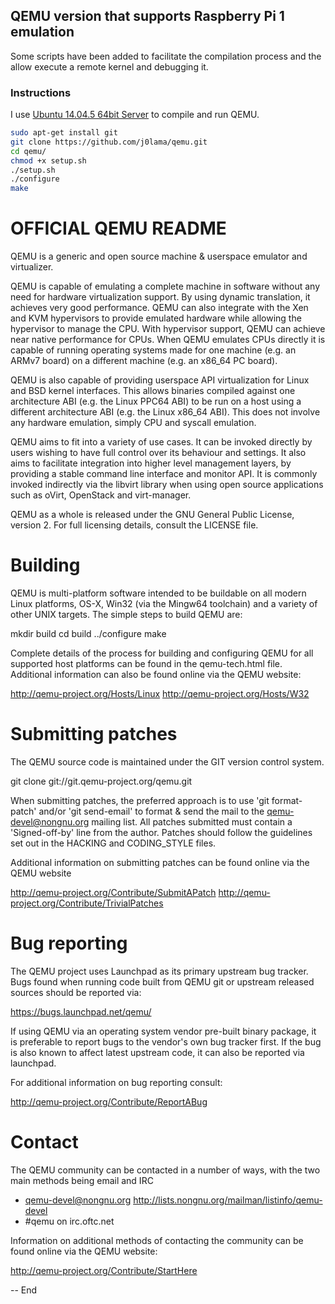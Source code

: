 ## QEMU version that supports Raspberry Pi 1 emulation
Some scripts have been added to facilitate the compilation process and the allow execute a remote kernel and debugging it.
### Instructions
I use [Ubuntu 14.04.5 64bit Server](http://releases.ubuntu.com/14.04/ubuntu-14.04.5-server-amd64.iso) to compile and run QEMU. 
```bash
sudo apt-get install git
git clone https://github.com/j0lama/qemu.git
cd qemu/
chmod +x setup.sh
./setup.sh
./configure
make
```

OFFICIAL QEMU README
===========

QEMU is a generic and open source machine & userspace emulator and
virtualizer.

QEMU is capable of emulating a complete machine in software without any
need for hardware virtualization support. By using dynamic translation,
it achieves very good performance. QEMU can also integrate with the Xen
and KVM hypervisors to provide emulated hardware while allowing the
hypervisor to manage the CPU. With hypervisor support, QEMU can achieve
near native performance for CPUs. When QEMU emulates CPUs directly it is
capable of running operating systems made for one machine (e.g. an ARMv7
board) on a different machine (e.g. an x86_64 PC board).

QEMU is also capable of providing userspace API virtualization for Linux
and BSD kernel interfaces. This allows binaries compiled against one
architecture ABI (e.g. the Linux PPC64 ABI) to be run on a host using a
different architecture ABI (e.g. the Linux x86_64 ABI). This does not
involve any hardware emulation, simply CPU and syscall emulation.

QEMU aims to fit into a variety of use cases. It can be invoked directly
by users wishing to have full control over its behaviour and settings.
It also aims to facilitate integration into higher level management
layers, by providing a stable command line interface and monitor API.
It is commonly invoked indirectly via the libvirt library when using
open source applications such as oVirt, OpenStack and virt-manager.

QEMU as a whole is released under the GNU General Public License,
version 2. For full licensing details, consult the LICENSE file.


Building
========

QEMU is multi-platform software intended to be buildable on all modern
Linux platforms, OS-X, Win32 (via the Mingw64 toolchain) and a variety
of other UNIX targets. The simple steps to build QEMU are:

  mkdir build
  cd build
  ../configure
  make

Complete details of the process for building and configuring QEMU for
all supported host platforms can be found in the qemu-tech.html file.
Additional information can also be found online via the QEMU website:

  http://qemu-project.org/Hosts/Linux
  http://qemu-project.org/Hosts/W32


Submitting patches
==================

The QEMU source code is maintained under the GIT version control system.

   git clone git://git.qemu-project.org/qemu.git

When submitting patches, the preferred approach is to use 'git
format-patch' and/or 'git send-email' to format & send the mail to the
qemu-devel@nongnu.org mailing list. All patches submitted must contain
a 'Signed-off-by' line from the author. Patches should follow the
guidelines set out in the HACKING and CODING_STYLE files.

Additional information on submitting patches can be found online via
the QEMU website

  http://qemu-project.org/Contribute/SubmitAPatch
  http://qemu-project.org/Contribute/TrivialPatches


Bug reporting
=============

The QEMU project uses Launchpad as its primary upstream bug tracker. Bugs
found when running code built from QEMU git or upstream released sources
should be reported via:

  https://bugs.launchpad.net/qemu/

If using QEMU via an operating system vendor pre-built binary package, it
is preferable to report bugs to the vendor's own bug tracker first. If
the bug is also known to affect latest upstream code, it can also be
reported via launchpad.

For additional information on bug reporting consult:

  http://qemu-project.org/Contribute/ReportABug


Contact
=======

The QEMU community can be contacted in a number of ways, with the two
main methods being email and IRC

 - qemu-devel@nongnu.org
   http://lists.nongnu.org/mailman/listinfo/qemu-devel
 - #qemu on irc.oftc.net

Information on additional methods of contacting the community can be
found online via the QEMU website:

  http://qemu-project.org/Contribute/StartHere

-- End

